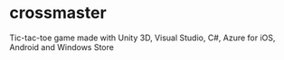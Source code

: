 # crossmaster
Tic-tac-toe game made with Unity 3D, Visual Studio, C#, Azure for iOS, Android and Windows Store
